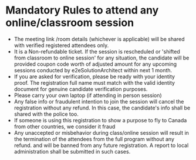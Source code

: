 
# Mandatory Rules to attend any online/classroom session

- The meeting link /room details (whichever is applicable) will be shared with verified registered attendees only.
- It is a Non-refundable ticket.  If the session is rescheduled or 'shifted from classroom to online session' for any situation, the candidate will be provided coupon code worth of adjusted amount for any upcoming sessions conducted by e2eSolutionArchitect within next 1 month. 
- If you are asked for verification, please be ready with your identity proof. The registration full name must match with the valid identity document for genuine candidate verification purposes. 
- Please carry your own laptop (if attending in person session)
- Any false info or fraudulent intention to join the session will cancel the registration without any refund. In this case, the candidate's info shall be shared with the police too.
- If someone is using this registration to show a purpose to fly to Canada from other countries, we consider it fraud
- Any unaccepted or misbehavior during class/online session will result in the termination of the attendees from the full program without any refund. and will be banned from any future registration. A report to local administration shall be submitted in such cases.
